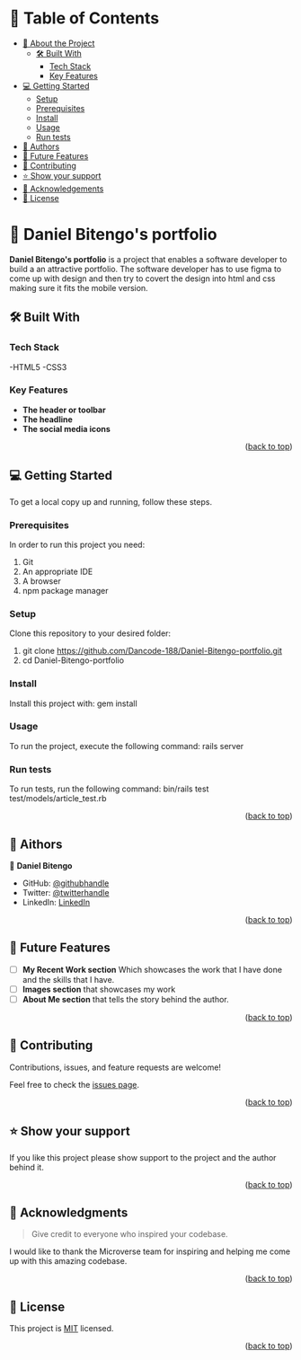 # 📗 Table of Contents

- [📖 About the Project](#about-project)
  - [🛠 Built With](#built-with)
    - [Tech Stack](#tech-stack)
    - [Key Features](#key-features)
- [💻 Getting Started](#getting-started)
  - [Setup](#setup)
  - [Prerequisites](#prerequisites)
  - [Install](#install)
  - [Usage](#usage)
  - [Run tests](#run-tests)
- [👥 Authors](#authors)
- [🔭 Future Features](#future-features)
- [🤝 Contributing](#contributing)
- [⭐️ Show your support](#support)
- [🙏 Acknowledgements](#acknowledgements)
- [📝 License](#license)

<!-- PROJECT DESCRIPTION -->

# 📖 Daniel Bitengo's portfolio <a name="about-project"></a>

**Daniel Bitengo's portfolio** is a project that enables a software developer to build a an attractive portfolio. The software developer has to use figma to come up with design and then try to covert the design into html and css making sure it fits the mobile version.

## 🛠 Built With <a name="built-with"></a>

### Tech Stack <a name="tech-stack"></a>
-HTML5
-CSS3

### Key Features <a name="key-features"></a>

- **The header or toolbar**
- **The headline**
- **The social media icons**

<p align="right">(<a href="#readme-top">back to top</a>)</p>

## 💻 Getting Started <a name="getting-started"></a>

To get a local copy up and running, follow these steps.

### Prerequisites

In order to run this project you need:
1. Git
2. An appropriate IDE
3. A browser
4. npm package manager

### Setup

Clone this repository to your desired folder:
1. git clone https://github.com/Dancode-188/Daniel-Bitengo-portfolio.git
2. cd Daniel-Bitengo-portfolio

### Install

Install this project with: gem install

### Usage

To run the project, execute the following command: rails server

### Run tests

To run tests, run the following command: bin/rails test test/models/article_test.rb


<p align="right">(<a href="#readme-top">back to top</a>)</p>

## 👥 Aithors <a name="authors"></a>

👤 **Daniel Bitengo**

- GitHub: [@githubhandle](https://github.com/Dancode-188)
- Twitter: [@twitterhandle](https://twitter.com/danielbitengo)
- LinkedIn: [LinkedIn](https://linkedin.com/in/Daniel_(Monyancha)_Bitengo)

<p align="right">(<a href="#readme-top">back to top</a>)</p>

## 🔭 Future Features <a name="future-features"></a>

- [ ] **My Recent Work section** Which showcases the work that I have done and the skills that I have.
- [ ] **Images section** that showcases my work
- [ ] **About Me section** that tells the story behind the author.

<p align="right">(<a href="#readme-top">back to top</a>)</p>

## 🤝 Contributing <a name="contributing"></a>

Contributions, issues, and feature requests are welcome!

Feel free to check the [issues page](../../issues/).

<p align="right">(<a href="#readme-top">back to top</a>)</p>

## ⭐️ Show your support <a name="support"></a>

If you like this project please show support to the project and the author behind it.

<p align="right">(<a href="#readme-top">back to top</a>)</p>

## 🙏 Acknowledgments <a name="acknowledgements"></a>

> Give credit to everyone who inspired your codebase.

I would like to thank the Microverse team for inspiring and helping me come up with this amazing codebase.

<p align="right">(<a href="#readme-top">back to top</a>)</p>

## 📝 License <a name="license"></a>

This project is [MIT](LICENSE.md) licensed.

<p align="right">(<a href="#readme-top">back to top</a>)</p>
